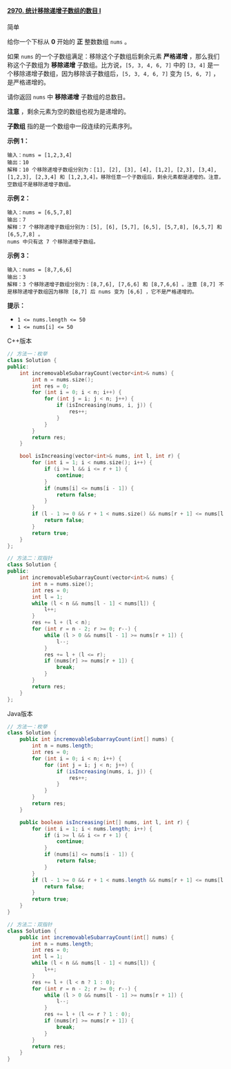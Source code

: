 #### [2970. 统计移除递增子数组的数目 I](https://leetcode.cn/problems/count-the-number-of-incremovable-subarrays-i/)

简单

给你一个下标从 **0** 开始的 **正** 整数数组 `nums` 。

如果 `nums` 的一个子数组满足：移除这个子数组后剩余元素 **严格递增** ，那么我们称这个子数组为 **移除递增** 子数组。比方说，`[5, 3, 4, 6, 7]` 中的 `[3, 4]` 是一个移除递增子数组，因为移除该子数组后，`[5, 3, 4, 6, 7]` 变为 `[5, 6, 7]` ，是严格递增的。

请你返回 `nums` 中 **移除递增** 子数组的总数目。

**注意** ，剩余元素为空的数组也视为是递增的。

**子数组** 指的是一个数组中一段连续的元素序列。

**示例 1：**

```
输入：nums = [1,2,3,4]
输出：10
解释：10 个移除递增子数组分别为：[1], [2], [3], [4], [1,2], [2,3], [3,4], [1,2,3], [2,3,4] 和 [1,2,3,4]。移除任意一个子数组后，剩余元素都是递增的。注意，空数组不是移除递增子数组。
```

**示例 2：**

```
输入：nums = [6,5,7,8]
输出：7
解释：7 个移除递增子数组分别为：[5], [6], [5,7], [6,5], [5,7,8], [6,5,7] 和 [6,5,7,8] 。
nums 中只有这 7 个移除递增子数组。
```

**示例 3：**

```
输入：nums = [8,7,6,6]
输出：3
解释：3 个移除递增子数组分别为：[8,7,6], [7,6,6] 和 [8,7,6,6] 。注意 [8,7] 不是移除递增子数组因为移除 [8,7] 后 nums 变为 [6,6] ，它不是严格递增的。
```

**提示：**

- `1 <= nums.length <= 50`
- `1 <= nums[i] <= 50`

C++版本

```c++
// 方法一：枚举
class Solution {
public:
    int incremovableSubarrayCount(vector<int>& nums) {
        int n = nums.size();
        int res = 0;
        for (int i = 0; i < n; i++) {
            for (int j = i; j < n; j++) {
                if (isIncreasing(nums, i, j)) {
                    res++;
                }
            }
        }
        return res;
    }

    bool isIncreasing(vector<int>& nums, int l, int r) {
        for (int i = 1; i < nums.size(); i++) {
            if (i >= l && i <= r + 1) {
                continue;
            } 
            if (nums[i] <= nums[i - 1]) {
                return false;
            }
        }
        if (l - 1 >= 0 && r + 1 < nums.size() && nums[r + 1] <= nums[l - 1]) {
            return false;
        }
        return true;
    }
};

// 方法二：双指针
class Solution {
public:
    int incremovableSubarrayCount(vector<int>& nums) {
        int n = nums.size();
        int res = 0;
        int l = 1;
        while (l < n && nums[l - 1] < nums[l]) {
            l++;
        }
        res += l + (l < n);
        for (int r = n - 2; r >= 0; r--) {
            while (l > 0 && nums[l - 1] >= nums[r + 1]) {
                l--;
            }
            res += l + (l <= r);
            if (nums[r] >= nums[r + 1]) {
                break;
            }
        }
        return res;
    }
};
```

Java版本

```java
// 方法一：枚举
class Solution {
    public int incremovableSubarrayCount(int[] nums) {
        int n = nums.length;
        int res = 0;
        for (int i = 0; i < n; i++) {
            for (int j = i; j < n; j++) {
                if (isIncreasing(nums, i, j)) {
                    res++;
                }
            }
        }
        return res;
    }

    public boolean isIncreasing(int[] nums, int l, int r) {
        for (int i = 1; i < nums.length; i++) {
            if (i >= l && i <= r + 1) {
                continue;
            } 
            if (nums[i] <= nums[i - 1]) {
                return false;
            }
        }
        if (l - 1 >= 0 && r + 1 < nums.length && nums[r + 1] <= nums[l - 1]) {
            return false;
        }
        return true;
    }
}

// 方法二：双指针
class Solution {
    public int incremovableSubarrayCount(int[] nums) {
        int n = nums.length;
        int res = 0;
        int l = 1;
        while (l < n && nums[l - 1] < nums[l]) {
            l++;
        }
        res += l + (l < n ? 1 : 0);
        for (int r = n - 2; r >= 0; r--) {
            while (l > 0 && nums[l - 1] >= nums[r + 1]) {
                l--;
            }
            res += l + (l <= r ? 1 : 0);
            if (nums[r] >= nums[r + 1]) {
                break;
            }
        }
        return res;
    }
}
```

